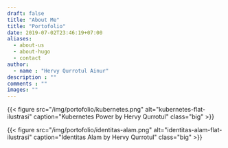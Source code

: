 ```yaml
---
draft: false
title: "About Me"
title: "Portofolio"
date: 2019-07-02T23:46:19+07:00
aliases:
  - about-us
  - about-hugo
  - contact
author:
  - name : "Hervy Qurrotul Ainur"
description : ""
comments : ""
images: ""
---
```


{{< figure src="/img/portofolio/kubernetes.png" alt="kubernetes-flat-ilustrasi" caption="Kubernetes Power by Hervy Qurrotul" class="big" >}}

{{< figure src="/img/portofolio/identitas-alam.png" alt="identitas-alam-flat-ilustrasi" caption="Identitas Alam by Hervy Qurrotul" class="big" >}}

